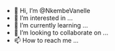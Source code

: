 - 👋 Hi, I’m @NkembeVanelle
- 👀 I’m interested in ...
- 🌱 I’m currently learning ...
- 💞️ I’m looking to collaborate on ...
- 📫 How to reach me ...

<!---
NkembeVanelle/NkembeVanelle is a ✨ special ✨ repository because its `README.md` (this file) appears on your GitHub profile.
You can click the Preview link to take a look at your changes.
--->
